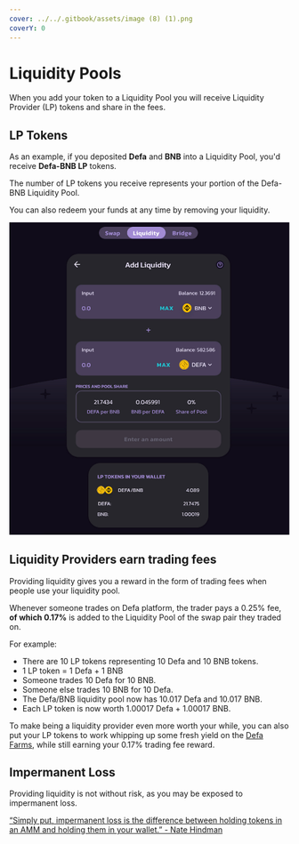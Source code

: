 ```yaml
---
cover: ../../.gitbook/assets/image (8) (1).png
coverY: 0
---
```


# Liquidity Pools

When you add your token to a Liquidity Pool you will receive Liquidity Provider (LP) tokens and share in the fees.

## **LP Tokens**

As an example, if you deposited **Defa** and **BNB** into a Liquidity Pool, you'd receive **Defa-BNB LP** tokens.

The number of LP tokens you receive represents your portion of the Defa-BNB Liquidity Pool.

You can also redeem your funds at any time by removing your liquidity.

![](<../../.gitbook/assets/image (4) (1).png>)

## Liquidity Providers earn trading fees

Providing liquidity gives you a reward in the form of trading fees when people use your liquidity pool.

Whenever someone trades on Defa platform, the trader pays a 0.25% fee, **of which 0.17%** is added to the Liquidity Pool of the swap pair they traded on.

For example:

* There are 10 LP tokens representing 10 Defa and 10 BNB tokens.
* 1 LP token = 1 Defa + 1 BNB
* Someone trades 10 Defa for 10 BNB.
* Someone else trades 10 BNB for 10 Defa.
* The Defa/BNB liquidity pool now has 10.017 Defa and 10.017 BNB.
* Each LP token is now worth 1.00017 Defa + 1.00017 BNB.

To make being a liquidity provider even more worth your while, you can also put your LP tokens to work whipping up some fresh yield on the [Defa Farms](https://defa.finance/farms), while still earning your 0.17% trading fee reward.

## Impermanent Loss

Providing liquidity is not without risk, as you may be exposed to impermanent loss.

[“Simply put, impermanent loss is the difference between holding tokens in an AMM and holding them in your wallet.” - Nate Hindman](https://blog.bancor.network/beginners-guide-to-getting-rekt-by-impermanent-loss-7c9510cb2f22)

&#x20;
